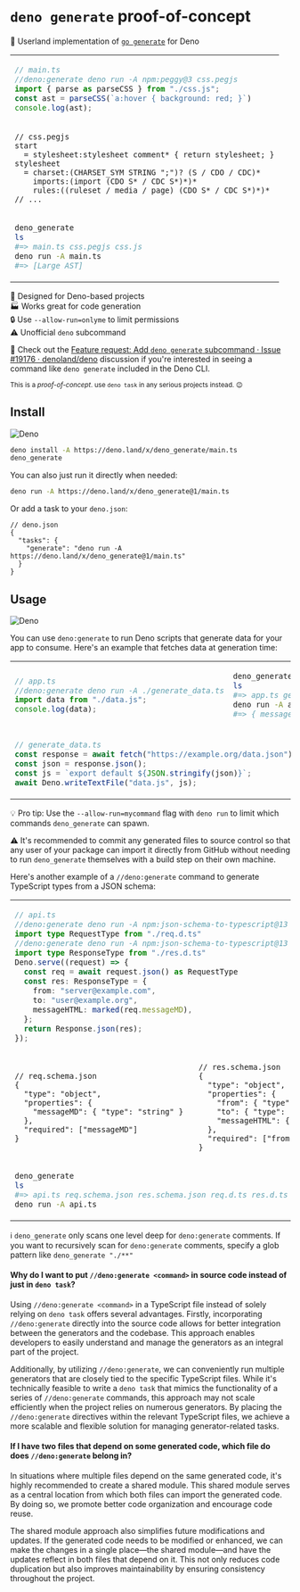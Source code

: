 # `deno generate` proof-of-concept

🦕 Userland implementation of [`go generate`] for Deno

<table align=center><td>

```ts
// main.ts
//deno:generate deno run -A npm:peggy@3 css.pegjs
import { parse as parseCSS } from "./css.js";
const ast = parseCSS(`a:hover { background: red; }`)
console.log(ast);
```

<tr><td>

```pegjs
// css.pegjs
start
  = stylesheet:stylesheet comment* { return stylesheet; }
stylesheet
  = charset:(CHARSET_SYM STRING ";")? (S / CDO / CDC)*
    imports:(import (CDO S* / CDC S*)*)*
    rules:((ruleset / media / page) (CDO S* / CDC S*)*)*
// ...
```

<tr><td>

```sh
deno_generate
ls
#=> main.ts css.pegjs css.js
deno run -A main.ts
#=> [Large AST]
```

</table>

🦕 Designed for Deno-based projects \
🏭 Works great for code generation \
🔒 Use `--allow-run=onlyme` to limit permissions \
⚠️ Unofficial `deno` subcommand

👀 Check out the [Feature request: Add `deno generate` subcommand · Issue #19176
· denoland/deno] discussion if you're interested in seeing a command like
`deno generate` included in the Deno CLI.

<sup>This is a _proof-of-concept_. use `deno task` in any serious projects instead. 😉</sup>

## Install

![Deno](https://img.shields.io/static/v1?style=for-the-badge&message=Deno&color=000000&logo=Deno&logoColor=FFFFFF&label=)

```sh
deno install -A https://deno.land/x/deno_generate/main.ts
deno_generate
```

You can also just run it directly when needed:

```sh
deno run -A https://deno.land/x/deno_generate@1/main.ts
```

Or add a task to your `deno.json`:

```jsonc
// deno.json
{
  "tasks": {
    "generate": "deno run -A https://deno.land/x/deno_generate@1/main.ts"
  }
}
```

## Usage

![Deno](https://img.shields.io/static/v1?style=for-the-badge&message=Deno&color=000000&logo=Deno&logoColor=FFFFFF&label=)

You can use `deno:generate` to run Deno scripts that generate data for your app
to consume. Here's an example that fetches data at generation time:

<table align=center><td>

```ts
// app.ts
//deno:generate deno run -A ./generate_data.ts
import data from "./data.js";
console.log(data);
```

<td>

```sh
deno_generate
ls
#=> app.ts generate_data.ts data.js
deno run -A app.ts
#=> { message: "Hello world!" }
```

<tr><td colspan=2>

```ts
// generate_data.ts
const response = await fetch("https://example.org/data.json");
const json = response.json();
const js = `export default ${JSON.stringify(json)}`;
await Deno.writeTextFile("data.js", js);
```

</table>

💡 Pro tip: Use the `--allow-run=mycommand` flag with `deno run` to limit which
commands `deno_generate` can spawn.

⚠️ It's recommended to commit any generated files to source control so that any
user of your package can import it directly from GitHub without needing to run
`deno_generate` themselves with a build step on their own machine.

Here's another example of a `//deno:generate` command to generate TypeScript types from a JSON schema:

<table align=center><td colspan=2>

```ts
// api.ts
//deno:generate deno run -A npm:json-schema-to-typescript@13 req.schema.json req.d.ts
import type RequestType from "./req.d.ts"
//deno:generate deno run -A npm:json-schema-to-typescript@13 res.schema.json res.d.ts
import type ResponseType from "./res.d.ts"
Deno.serve((request) => {
  const req = await request.json() as RequestType
  const res: ResponseType = {
    from: "server@example.com",
    to: "user@example.org",
    messageHTML: marked(req.messageMD),
  };
  return Response.json(res);
});
```

<tr><td>

```jsonc
// req.schema.json
{
  "type": "object",
  "properties": {
    "messageMD": { "type": "string" }
  },
  "required": ["messageMD"]
}
```

<td>

```jsonc
// res.schema.json
{
  "type": "object",
  "properties": {
    "from": { "type": "string" },
    "to": { "type": "string" },
    "messageHTML": { "type": "string" }
  },
  "required": ["from", "to", "messageHTML"]
}

```

<tr><td colspan=2>

```sh
deno_generate
ls
#=> api.ts req.schema.json res.schema.json req.d.ts res.d.ts
deno run -A api.ts
```

</table>

ℹ `deno_generate` only scans one level deep for `deno:generate` comments. If
you want to recursively scan for `deno:generate` comments, specify a glob
pattern like `deno_generate "./**"`

#### Why do I want to put `//deno:generate <command>` in source code instead of just in `deno task`?

Using `//deno:generate <command>` in a TypeScript file instead of solely relying
on `deno task` offers several advantages. Firstly, incorporating
`//deno:generate` directly into the source code allows for better integration
between the generators and the codebase. This approach enables developers to
easily understand and manage the generators as an integral part of the project.

Additionally, by utilizing `//deno:generate`, we can conveniently run multiple
generators that are closely tied to the specific TypeScript files. While it's
technically feasible to write a `deno task` that mimics the functionality of a
series of `//deno:generate` commands, this approach may not scale efficiently
when the project relies on numerous generators. By placing the `//deno:generate`
directives within the relevant TypeScript files, we achieve a more scalable and
flexible solution for managing generator-related tasks.

#### If I have two files that depend on some generated code, which file do does `//deno:generate` belong in?

In situations where multiple files depend on the same generated code, it's
highly recommended to create a shared module. This shared module serves as a
central location from which both files can import the generated code. By doing
so, we promote better code organization and encourage code reuse.

The shared module approach also simplifies future modifications and updates. If
the generated code needs to be modified or enhanced, we can make the changes in
a single place—the shared module—and have the updates reflect in both files that
depend on it. This not only reduces code duplication but also improves
maintainability by ensuring consistency throughout the project.

<!-- prettier-ignore-start -->
[Feature request: Add `deno generate` subcommand · Issue #19176 · denoland/deno]: https://github.com/denoland/deno/issues/19176
[`go generate`]: https://go.googlesource.com/proposal/+/refs/heads/master/design/go-generate.md
<!-- prettier-ignore-end -->
